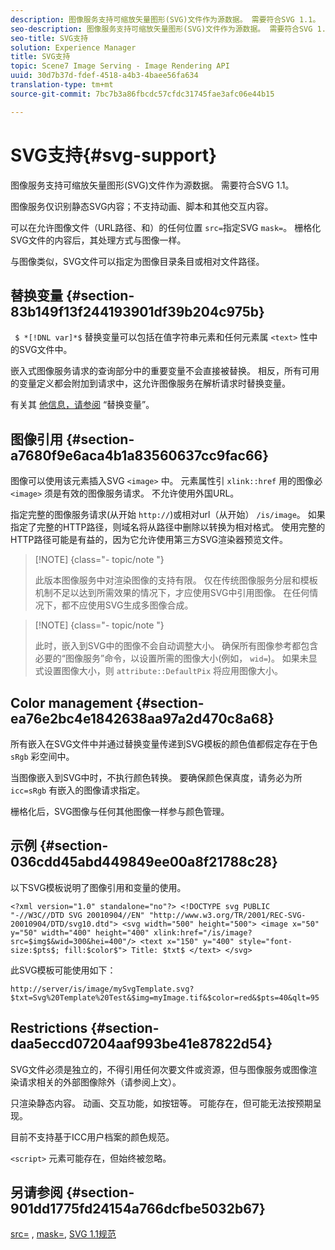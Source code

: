 ```yaml
---
description: 图像服务支持可缩放矢量图形(SVG)文件作为源数据。 需要符合SVG 1.1。
seo-description: 图像服务支持可缩放矢量图形(SVG)文件作为源数据。 需要符合SVG 1.1。
seo-title: SVG支持
solution: Experience Manager
title: SVG支持
topic: Scene7 Image Serving - Image Rendering API
uuid: 30d7b37d-fdef-4518-a4b3-4baee56fa634
translation-type: tm+mt
source-git-commit: 7bc7b3a86fbcdc57cfdc31745fae3afc06e44b15

---
```



# SVG支持{#svg-support}

图像服务支持可缩放矢量图形(SVG)文件作为源数据。 需要符合SVG 1.1。

图像服务仅识别静态SVG内容；不支持动画、脚本和其他交互内容。

可以在允许图像文件（URL路径、和）的任何位置 `src=`指定SVG `mask=`。 栅格化SVG文件的内容后，其处理方式与图像一样。

与图像类似，SVG文件可以指定为图像目录条目或相对文件路径。

## 替换变量 {#section-83b149f13f244193901df39b204c975b}

` $ *[!DNL var]*$` 替换变量可以包括在值字符串元素和任何元素属 `<text>` 性中的SVG文件中。

嵌入式图像服务请求的查询部分中的重要变量不会直接被替换。 相反，所有可用的变量定义都会附加到请求中，这允许图像服务在解析请求时替换变量。

有关其 [他信息，请参阅](../../../../../is-api/http-ref/image-serving-api-ref/c-http-protocol-reference/c-syntax-and-features/r-is-http-substitution-variables.md#reference-90dc01aba44940e4acdd0c6476e7aa5a) “替换变量”。

## 图像引用 {#section-a7680f9e6aca4b1a83560637cc9fac66}

图像可以使用该元素插入SVG `<image>` 中。 元素属性引 `xlink::href` 用的图像必 `<image>` 须是有效的图像服务请求。 不允许使用外国URL。

指定完整的图像服务请求(从开始 `http://`)或相对url（从开始） `/is/image`。 如果指定了完整的HTTP路径，则域名将从路径中删除以转换为相对格式。 使用完整的HTTP路径可能是有益的，因为它允许使用第三方SVG渲染器预览文件。

>[!NOTE] {class=&quot;- topic/note &quot;}
>
>此版本图像服务中对渲染图像的支持有限。 仅在传统图像服务分层和模板机制不足以达到所需效果的情况下，才应使用SVG中引用图像。 在任何情况下，都不应使用SVG生成多图像合成。

>[!NOTE] {class=&quot;- topic/note &quot;}
>
>此时，嵌入到SVG中的图像不会自动调整大小。 确保所有图像参考都包含必要的“图像服务”命令，以设置所需的图像大小(例如， `wid=`)。 如果未显式设置图像大小，则 `attribute::DefaultPix` 将应用图像大小。

## Color management {#section-ea76e2bc4e1842638aa97a2d470c8a68}

所有嵌入在SVG文件中并通过替换变量传递到SVG模板的颜色值都假定存在于色 `sRgb` 彩空间中。

当图像嵌入到SVG中时，不执行颜色转换。 要确保颜色保真度，请务必为所 `icc=sRgb` 有嵌入的图像请求指定。

栅格化后，SVG图像与任何其他图像一样参与颜色管理。

## 示例 {#section-036cdd45abd449849ee00a8f21788c28}

以下SVG模板说明了图像引用和变量的使用。

`<?xml version="1.0" standalone="no"?> <!DOCTYPE svg PUBLIC "-//W3C//DTD SVG 20010904//EN" "http://www.w3.org/TR/2001/REC-SVG-20010904/DTD/svg10.dtd"> <svg width="500" height="500"> <image x="50" y="50" width="400" height="400" xlink:href="/is/image?src=$img$&wid=300&hei=400"/> <text x="150" y="400" style="font-size:$pts$; fill:$color$"> Title: $txt$ </text> </svg>`

此SVG模板可能使用如下：

`http://server/is/image/mySvgTemplate.svg?$txt=Svg%20Template%20Test&$img=myImage.tif&$color=red&$pts=40&qlt=95`

## Restrictions {#section-daa5eccd07204aaf993be41e87822d54}

SVG文件必须是独立的，不得引用任何次要文件或资源，但与图像服务或图像渲染请求相关的外部图像除外（请参阅上文）。

只渲染静态内容。 动画、交互功能，如按钮等。 可能存在，但可能无法按预期呈现。

目前不支持基于ICC用户档案的颜色规范。

`<script>` 元素可能存在，但始终被忽略。

## 另请参阅 {#section-901dd1775fd24154a766dcfbe5032b67}

[src=](../../../../../is-api/http-ref/image-serving-api-ref/c-http-protocol-reference/c-command-reference/r-src.md#reference-f6506637778c4c69bf106a7924a91ab1) , [mask=](../../../../../is-api/http-ref/image-serving-api-ref/c-http-protocol-reference/c-command-reference/r-mask.md#reference-922254e027404fb890b850e2723ee06e), [SVG 1.1规范](http://www.w3.org/TR/SVG11/)
